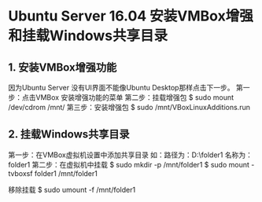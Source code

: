 # Ubuntu Server 16.04 安装VMBox增强和挂载Windows共享目录

## 1. 安装VMBox增强功能
因为Ubuntu Server 没有UI界面不能像Ubuntu Desktop那样点击下一步。
第一步：点击VMBox 安装增强功能的菜单
第二步：挂载增强包
  $ sudo mount /dev/cdrom /mnt/
第三步：安装增强包
  $ sudo /mnt/VBoxLinuxAdditions.run

## 2. 挂载Windows共享目录
第一步：在VMBox虚拟机设置中添加共享目录
    如：路径为：D:\folder1
        名称为：folder1
第二步：在虚拟机中挂载
  $ sudo mkdir -p /mnt/folder1
  $ sudo mount -tvboxsf folder1 /mnt/folder1

移除挂载
  $ sudo umount -f /mnt/folder1
